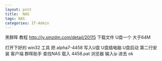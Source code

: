 ```yaml
---
layout: post
title:  NAS
tags: NAS
categories: IT-Admin
---
```


黑群晖
教程 http://jy.smzdm.com/detail/20115
下载文件 
U盘一个  大于64M

打开下好的 win32  工具
把 alpha7-4458 写入U盘
U盘插电脑 U盘启动  第二行安装
客户端 群晖助手 查找NAS
载入 4458.pat
浏览器  输入ip 进去 ok